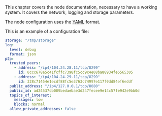 This chapter covers the node documentation, necessary to have a working system. It covers
the network, logging and storage parameters.

The node configuration uses the [YAML](https://en.wikipedia.org/wiki/YAML) format.

This is an example of a configuration file:

```YAML
storage: "/tmp/storage"
log:
  level: debug
  format: json
p2p:
  trusted_peers:
    - address: "/ip4/104.24.28.11/tcp/8299"
      id: 0ccc678e5c41fcffc7398fc5cc9c4e08ba88934fe6565305
    - address: "/ip4/104.24.29.11/tcp/8299"
      id: 328c71454e1ecdf88fc5e3763c74997e117f0dd84ef6eddf
  public_address: "/ip4/127.0.0.1/tcp/8080"
  public_id: ad24537cb009bedaebae3d247fecee9e14c57fe942e9bb0d
  topics_of_interest:
    messages: low
    blocks: normal
  allow_private_addresses: false
```
